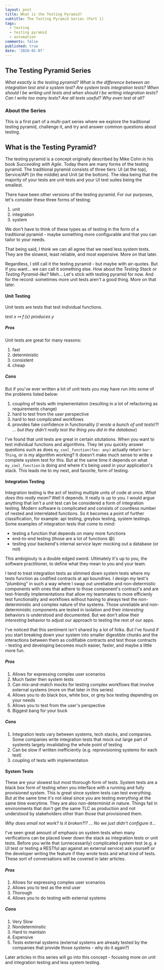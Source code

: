 ```yaml
---
layout: post
title: What is the Testing Pyramid?
subtitle: The Testing Pyramid Series (Part 1)
tags:
  - testing
  - testing pyramid
  - automation
comments: false
published: true
date: '2020-01-07'
---
```


## The Testing Pyramid Series
_What exactly is the testing pyramid? What is the difference between an integration test and a system test? Are system tests integration tests? When should I be writing unit tests and when should I be writing integration tests? Can I write too many tests? Are all tests useful? Why even test at all?_ 

### About the Series

This is a first part of a multi-part series where we explore the traditional testing pyramid, challenge it, and try and answer common questions about testing. 

## What is the Testing Pyramid?

The testing pyramid is a concept originally described by Mike Cohn in his book _Succeeding with Agile_. Today there are many forms of the testing pyramid. The traditional pyramid consists of three tiers: UI (at the top), Service/API (in the middle) and Unit (at the bottom). The idea being that the majority of your tests are unit tests and your UI test suites being the smallest. 

There have been other versions of the testing pyramid. For our purposes, let's consider these three forms of testing: 
1. unit
1. integration
1. system 

We don't have to think of these types as of testing in the form of a traditional pyramid - maybe something more configurable and that you can tailor to your needs. 

That being said, I think we can all agree that we need less system tests. They are the slowest, least reliable, and most expensive. More on that later. 

Regardless, I still call it the testing pyramid - but maybe with air-quotes. But if you want... we can call it something else. How about the _Testing Stack_ or _Testing Pyramid-like_? Meh... Let's stick with testing pyramid for now. And for the record: sometimes more unit tests aren't a good thing. More on that later.

#### Unit Testing
Unit tests are tests that test individual functions. 

_test x ↦ f (x) produces y_

##### Pros

Unit tests are great for many reasons:

1. fast
1. deterministic
1. consistent 
1. cheap

##### Cons
But if you've ever written a lot of unit tests you may have run into some of the problems listed below:

1. coupling of tests with implementation (resulting in a lot of refactoring as requirements change)
1. hard to test from the user perspective
1. hard to test complicated workflows
1. provides fake confidence in functionality (_I wrote a bunch of unit tests!?! ... but they didn't really test the thing you did in the database_)

I've found that unit tests are great in certain situtations. When you want to test individual functions and algorithms. They let you quickly answer questions such as does `my_cool_function(foo: any)` actually return `bar: Thing`, or is my algorithm working? It doesn't make much sense to write a complete system test for this. But at the same time it depends on what `my_cool_function` is doing and where it's being used in your application's stack. This leads me to my next, and favorite, form of testing.

#### Integration Testing

Integration testing is the act of testing multiple units of code at once. _What does this really mean?_ Well it depends. It really is up to you. I would argue anything that isn't a unit test can be considered a form of integration testing. Modern software is complicated and consists of countless number of nested and interrelated functions. So it becomes a point of further classification, for example: api testing, greybox testing, system testings. Some examples of integration tests that come to mind:

* testing a function that depends on many more functions
* end-to-end testing (those are a lot of functions 😄)
* testing your backend's internal _service_ layer mocking out a database (or not) 

This ambigiouty is a double edged sword. Ultimately it's up to you, the software practitioner, to define what they mean to you and your team. 

I tend to treat integration tests as slimmed down system tests where my tests function as codified contracts at api boundries. I design my test's "plumbing" in such a way where I swap out unreliable and non-determistic components with ones that adhere to those component's contract's and are test-friendly implementations that allow my teammates to more efficienly test functionality and workflows without having to always test the non-deterministic and complex nature of the systems. Those unreliable and non-deterministic components are tested in isolation and their _interesting_ behaviors is understood and documented. But we don't allow their _interesting_ behavior to adjust our approach to testing the rest of our apps.

I've noticed that this sentiment isn't shared by a lot of folks. But I've found if you start breaking down your system into smaller digestible chunks and the interactions between them as codifiable contracts and test those contracts - testing and developing becomes much easier, faster, and maybe a little more fun.

##### Pros
1. Allows for expressing complex user scenarios
1. Much faster then system tests
1. Can mix-and-match mocks for testing complex workflows that involve external systems (more on that later in this series)
1. Allows you to do black box, white box, or grey box testing depending on your needs
1. Allows you to test from the user's perspective
1. Biggest bang for your buck

##### Cons
1. Integration tests vary between systems, tech stacks, and companies. Some companies write integration tests that mock out large part of systemts largely invalidating the whole point of testing
1. Can be slow if written inefficiently (e.g. reprovisioning systems for each test)
1. coupling of tests with implementation

#### System Tests

These are your slowest but most thorough form of tests. System tests are a black box form of testing when you interface with a running and fully provisioned system. This is great since system tests can test everything. But at the same time it's not ideal since you are testing everything at the same time everytime. They are also non-determinist in nature. Things fail in environments that don't get the same TLC as production and not understood by stakeholders other than those that provisioned them. 

_Why does email not work? Is it broken?!? ... No we just didn't configure it..._

I've seen great amount of emphasis on system tests when many verifications can be placed lower down the stack as integration tests or unit tests. Before you write that (unnecessarily) complicated system test (e.g. a UI test or testing a RESTful api against an external service) ask yourself or the developer writing the feature if they wrote tests and what kind of tests. These sort of conversations will be covered in later articles.

##### Pros
1. Allows for expressing complex user scenarios
1. Allows you to test as the end user
1. Thorough
1. Allows you to do testing with external systems 

##### Cons
1. Very Slow 
1. Nondeterminstic
1. Hard to maintain
1. Expensive
1. Tests external systems (external systems are already tested by the companies that provide those systems - why do it again?)

Later articles in this series will go into this concept - focusing more on unit and integration testing and less system testing.
